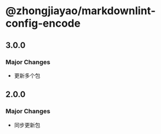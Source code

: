 # @zhongjiayao/markdownlint-config-encode

## 3.0.0

### Major Changes

- 更新多个包

## 2.0.0

### Major Changes

- 同步更新包
